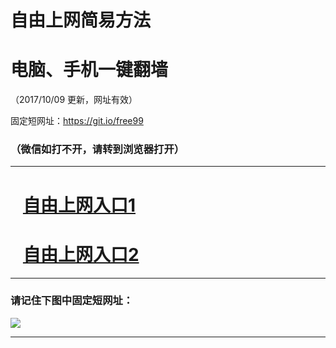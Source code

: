 ﻿# 自由上网简易方法

# 电脑、手机一键翻墙

（2017/10/09 更新，网址有效）

固定短网址：https://git.io/free99

### （微信如打不开，请转到浏览器打开）


***





# &nbsp;&nbsp; <a href="http://ft122115842.fwq-tz-1001.info/fwqtz01.html?t=100900114919 " target="_blank">自由上网入口1</a>
# &nbsp;&nbsp; <a href="http://ft1749927861.fwq-tz-1002.info/fwqtz02.html?t=100900115441 " target="_blank">自由上网入口2</a>
***

### 请记住下图中固定短网址：

<img src="https://s3-us-west-2.amazonaws.com/fwq-1001/yjfq-20170905okok.png" /> 


***

